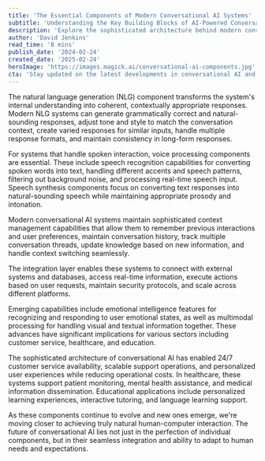 ```yaml
---
title: 'The Essential Components of Modern Conversational AI Systems'
subtitle: 'Understanding the Key Building Blocks of AI-Powered Conversation'
description: 'Explore the sophisticated architecture behind modern conversational AI systems, from natural language generation to voice processing and context management. Learn how these components work together to enable intelligent human-computer interaction across various sectors.'
author: 'David Jenkins'
read_time: '8 mins'
publish_date: '2024-02-24'
created_date: '2025-02-24'
heroImage: 'https://images.magick.ai/conversational-ai-components.jpg'
cta: 'Stay updated on the latest developments in conversational AI and tech innovation. Follow us on LinkedIn for expert insights and analysis that keep you ahead of the curve.'
---
```


The natural language generation (NLG) component transforms the system's internal understanding into coherent, contextually appropriate responses. Modern NLG systems can generate grammatically correct and natural-sounding responses, adjust tone and style to match the conversation context, create varied responses for similar inputs, handle multiple response formats, and maintain consistency in long-form responses.

For systems that handle spoken interaction, voice processing components are essential. These include speech recognition capabilities for converting spoken words into text, handling different accents and speech patterns, filtering out background noise, and processing real-time speech input. Speech synthesis components focus on converting text responses into natural-sounding speech while maintaining appropriate prosody and intonation.

Modern conversational AI systems maintain sophisticated context management capabilities that allow them to remember previous interactions and user preferences, maintain conversation history, track multiple conversation threads, update knowledge based on new information, and handle context switching seamlessly.

The integration layer enables these systems to connect with external systems and databases, access real-time information, execute actions based on user requests, maintain security protocols, and scale across different platforms.

Emerging capabilities include emotional intelligence features for recognizing and responding to user emotional states, as well as multimodal processing for handling visual and textual information together. These advances have significant implications for various sectors including customer service, healthcare, and education.

The sophisticated architecture of conversational AI has enabled 24/7 customer service availability, scalable support operations, and personalized user experiences while reducing operational costs. In healthcare, these systems support patient monitoring, mental health assistance, and medical information dissemination. Educational applications include personalized learning experiences, interactive tutoring, and language learning support.

As these components continue to evolve and new ones emerge, we're moving closer to achieving truly natural human-computer interaction. The future of conversational AI lies not just in the perfection of individual components, but in their seamless integration and ability to adapt to human needs and expectations.